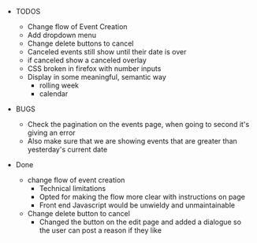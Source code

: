 - TODOS
    - Change flow of Event Creation
    - Add dropdown menu
    - Change delete buttons to cancel
    - Canceled events still show until their date is over
    - if canceled show a canceled overlay
    - CSS broken in firefox with number inputs
    - Display in some meaningful, semantic way
        - rolling week
        - calendar

- BUGS 
    - Check the pagination on the events page, when going to second it's giving an error
    - Also make sure that we are showing events that are greater than yesterday's current date
- Done
    - change flow of event creation
        - Technical limitations
        - Opted for making the flow more clear with instructions on page
        - Front end Javascript would be unwieldy and unmaintainable
    - Change delete button to cancel
        - Changed the button on the edit page and added a dialogue so the user can post a reason if they like

        